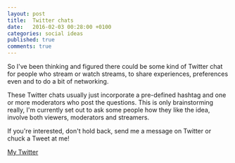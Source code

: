 ```yaml
---
layout: post
title:  Twitter chats
date:   2016-02-03 00:28:00 +0100
categories: social ideas
published: true
comments: true
---
```

So I've been thinking and figured there could be some kind of Twitter chat for people
who stream or watch streams, to share experiences, preferences even and to do a bit of
networking.

These Twitter chats usually just incorporate a pre-defined hashtag and one or more
moderators who post the questions. This is only brainstorming really, I'm currently
set out to ask some people how they like the idea, involve both viewers, moderators
and streamers.

If you're interested, don't hold back, send me a message on Twitter or chuck a Tweet
at me!

[My Twitter](http://twitter.com/alfreddobradi)

